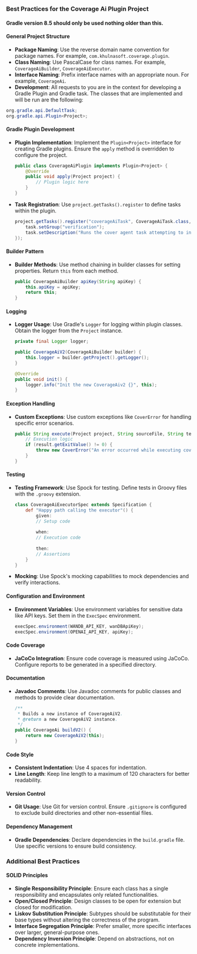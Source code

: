 
### Best Practices for the Coverage Ai Plugin Project

#### Gradle version 8.5 should only be used nothing older than this.

#### General Project Structure
- **Package Naming**: Use the reverse domain name convention for package names. For example, `com.khulnasoft.coverage.plugin`.
- **Class Naming**: Use PascalCase for class names. For example, `CoverageAiBuilder`, `CoverageAiExecutor`.
- **Interface Naming**: Prefix interface names with an appropriate noun. For example, `CoverageAi`.
- **Development**: All requests to you are in the context for developing a Gradle Plugin and Gradle task. The classes that are implemented and will be run are the following:
```java 
org.gradle.api.DefaultTask;
org.gradle.api.Plugin<Project>; 
```

#### Gradle Plugin Development
- **Plugin Implementation**: Implement the `Plugin<Project>` interface for creating Gradle plugins. Ensure the `apply` method is overridden to configure the project.
  ```java
  public class CoverageAiPlugin implements Plugin<Project> {
      @Override
      public void apply(Project project) {
          // Plugin logic here
      }
  }
  ```
- **Task Registration**: Use `project.getTasks().register` to define tasks within the plugin.
  ```java
  project.getTasks().register("coverageAiTask", CoverageAiTask.class, task -> {
      task.setGroup("verification");
      task.setDescription("Runs the cover agent task attempting to increase code coverage");
  });
  ```

#### Builder Pattern
- **Builder Methods**: Use method chaining in builder classes for setting properties. Return `this` from each method.
  ```java
  public CoverageAiBuilder apiKey(String apiKey) {
      this.apiKey = apiKey;
      return this;
  }
  ```

#### Logging
- **Logger Usage**: Use Gradle's `Logger` for logging within plugin classes. Obtain the logger from the `Project` instance.
  ```java
  private final Logger logger;

  public CoverageAiV2(CoverageAiBuilder builder) {
      this.logger = builder.getProject().getLogger();
  }

  @Override
  public void init() {
      logger.info("Init the new CoverageAiv2 {}", this);
  }
  ```

#### Exception Handling
- **Custom Exceptions**: Use custom exceptions like `CoverError` for handling specific error scenarios.
  ```java
  public String execute(Project project, String sourceFile, String testFile, ...) throws CoverError {
      // Execution logic
      if (result.getExitValue() != 0) {
          throw new CoverError("An error occurred while executing coverage agent");
      }
  }
  ```

#### Testing
- **Testing Framework**: Use Spock for testing. Define tests in Groovy files with the `.groovy` extension.
  ```groovy
  class CoverageAiExecutorSpec extends Specification {
      def "Happy path calling the executor"() {
          given:
          // Setup code
          
          when:
          // Execution code
          
          then:
          // Assertions
      }
  }
  ```
- **Mocking**: Use Spock's mocking capabilities to mock dependencies and verify interactions.

#### Configuration and Environment
- **Environment Variables**: Use environment variables for sensitive data like API keys. Set them in the `ExecSpec` environment.
  ```java
  execSpec.environment(WANDB_API_KEY, wanDBApiKey);
  execSpec.environment(OPENAI_API_KEY, apiKey);
  ```

#### Code Coverage
- **JaCoCo Integration**: Ensure code coverage is measured using JaCoCo. Configure reports to be generated in a specified directory.

#### Documentation
- **Javadoc Comments**: Use Javadoc comments for public classes and methods to provide clear documentation.
  ```java
  /**
   * Builds a new instance of CoverageAiV2.
   * @return a new CoverageAiV2 instance.
   */
  public CoverageAi buildV2() {
      return new CoverageAiV2(this);
  }
  ```

#### Code Style
- **Consistent Indentation**: Use 4 spaces for indentation.
- **Line Length**: Keep line length to a maximum of 120 characters for better readability.

#### Version Control
- **Git Usage**: Use Git for version control. Ensure `.gitignore` is configured to exclude build directories and other non-essential files.

#### Dependency Management
- **Gradle Dependencies**: Declare dependencies in the `build.gradle` file. Use specific versions to ensure build consistency.

### Additional Best Practices

#### SOLID Principles
- **Single Responsibility Principle**: Ensure each class has a single responsibility and encapsulates only related functionalities.
- **Open/Closed Principle**: Design classes to be open for extension but closed for modification.
- **Liskov Substitution Principle**: Subtypes should be substitutable for their base types without altering the correctness of the program.
- **Interface Segregation Principle**: Prefer smaller, more specific interfaces over larger, general-purpose ones.
- **Dependency Inversion Principle**: Depend on abstractions, not on concrete implementations.
